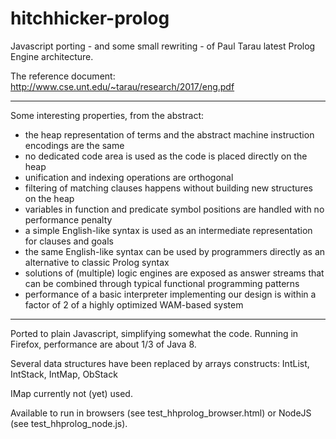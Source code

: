# hitchhicker-prolog

Javascript porting - and some small rewriting - of Paul Tarau latest Prolog Engine architecture.

The reference document: http://www.cse.unt.edu/~tarau/research/2017/eng.pdf

---------

Some interesting properties, from the abstract:

  * the heap representation of terms and the abstract machine instruction encodings are the same
  * no dedicated code area is used as the code is placed directly on the heap
  * unification and indexing operations are orthogonal
  * filtering of matching clauses happens without building new structures on the heap
  * variables in function and predicate symbol positions are handled with no performance penalty
  * a simple English-like syntax is used as an intermediate representation for clauses and goals
  * the same English-like syntax can be used by programmers directly as an alternative to classic Prolog syntax
  * solutions of (multiple) logic engines are exposed as answer streams that can be combined through typical functional programming patterns
  * performance of a basic interpreter implementing our design is within a factor of 2 of a highly optimized WAM-based system

--------

Ported to plain Javascript, simplifying somewhat the code.
Running in Firefox, performance are about 1/3 of Java 8.

Several data structures have been replaced by arrays constructs:
  IntList, IntStack, IntMap, ObStack

IMap currently not (yet) used.

Available to run in browsers (see test_hhprolog_browser.html)
or NodeJS (see test_hhprolog_node.js).
